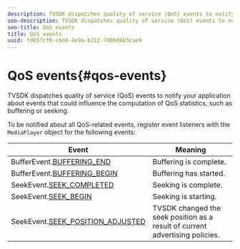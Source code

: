 ```yaml
---
description: TVSDK dispatches quality of service (QoS) events to notify your application about events that could influence the computation of QoS statistics, such as buffering or seeking.
seo-description: TVSDK dispatches quality of service (QoS) events to notify your application about events that could influence the computation of QoS statistics, such as buffering or seeking.
seo-title: QoS events
title: QoS events
uuid: fd657cf0-c6d4-4e9a-b212-7d09d483cae9
---
```


# QoS events{#qos-events}

TVSDK dispatches quality of service (QoS) events to notify your application about events that could influence the computation of QoS statistics, such as buffering or seeking.

 To be notified about all QoS-related events, register event listeners with the `MediaPlayer` object for the following events: 

|  Event  | Meaning  |
|---|---|
| BufferEvent.[BUFFERING_END](https://help.adobe.com/en_US/primetime/api/psdk/asdoc-dhls_1.4/com/adobe/mediacore/events/BufferEvent.html#BUFFERING_END)  | Buffering is complete.  |
| BufferEvent.[BUFFERING_BEGIN](https://help.adobe.com/en_US/primetime/api/psdk/asdoc-dhls_1.4/com/adobe/mediacore/events/BufferEvent.html#BUFFERING_BEGIN)  | Buffering has started.  |
| SeekEvent.[SEEK_COMPLETED](https://help.adobe.com/en_US/primetime/api/psdk/asdoc-dhls_1.4/com/adobe/mediacore/events/SeekEvent.html#SEEK_END)  | Seeking is complete.  |
| SeekEvent.[SEEK_BEGIN](https://help.adobe.com/en_US/primetime/api/psdk/asdoc-dhls_1.4/com/adobe/mediacore/events/SeekEvent.html#SEEK_BEGIN)  | Seeking is starting.  |
| SeekEvent.[SEEK_POSITION_ADJUSTED](https://help.adobe.com/en_US/primetime/api/psdk/asdoc-dhls_1.4/com/adobe/mediacore/events/SeekEvent.html#SEEK_POSITION_ADJUSTED)  | TVSDK changed the seek position as a result of current advertising policies.  |

